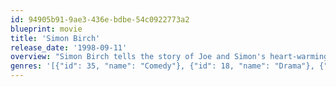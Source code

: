 ```yaml
---
id: 94905b91-9ae3-436e-bdbe-54c0922773a2
blueprint: movie
title: 'Simon Birch'
release_date: '1998-09-11'
overview: "Simon Birch tells the story of Joe and Simon's heart-warming journey of friendship. Simon Birch was born with a condition that makes him much smaller than all the other kids in town. Now, due to his condition, Simon thinks God made him this way for a reason and highly believes in God. Together, Joe and Simon go on a journey of trust and friendship to find the answers to many things. Their friendship is put to the test when some unfortunate events happen."
genres: '[{"id": 35, "name": "Comedy"}, {"id": 18, "name": "Drama"}, {"id": 10751, "name": "Family"}]'
---
```

